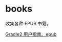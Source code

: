 # books
收集各种 EPUB 书籍。

[Gradle2 用户指南。epub](https://github.com/leozjlme/books/blob/main/Gradle%202%20%E7%94%A8%E6%88%B7%E6%8C%87%E5%8D%97.epub)
